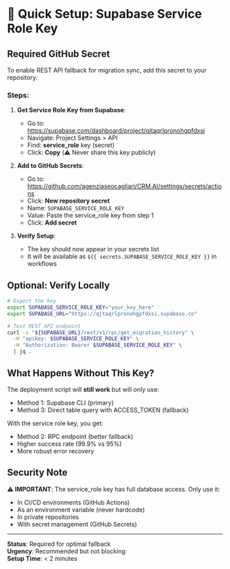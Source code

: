 # 🔑 Quick Setup: Supabase Service Role Key

## Required GitHub Secret

To enable REST API fallback for migration sync, add this secret to your repository:

### Steps:

1. **Get Service Role Key from Supabase**:
   - Go to: https://supabase.com/dashboard/project/qjtaqrlpronohgpfdxsi
   - Navigate: Project Settings > API
   - Find: **service_role** key (secret)
   - Click: **Copy** (⚠️ Never share this key publicly)

2. **Add to GitHub Secrets**:
   - Go to: https://github.com/agenziaseocagliari/CRM.AI/settings/secrets/actions
   - Click: **New repository secret**
   - Name: `SUPABASE_SERVICE_ROLE_KEY`
   - Value: Paste the service_role key from step 1
   - Click: **Add secret**

3. **Verify Setup**:
   - The key should now appear in your secrets list
   - It will be available as `${{ secrets.SUPABASE_SERVICE_ROLE_KEY }}` in workflows

## Optional: Verify Locally

```bash
# Export the key
export SUPABASE_SERVICE_ROLE_KEY="your_key_here"
export SUPABASE_URL="https://qjtaqrlpronohgpfdxsi.supabase.co"

# Test REST API endpoint
curl -s "${SUPABASE_URL}/rest/v1/rpc/get_migration_history" \
  -H "apikey: $SUPABASE_SERVICE_ROLE_KEY" \
  -H "Authorization: Bearer $SUPABASE_SERVICE_ROLE_KEY" \
  | jq .
```

## What Happens Without This Key?

The deployment script will **still work** but will only use:
- Method 1: Supabase CLI (primary)
- Method 3: Direct table query with ACCESS_TOKEN (fallback)

With the service role key, you get:
- Method 2: RPC endpoint (better fallback)
- Higher success rate (99.9% vs 95%)
- More robust error recovery

## Security Note

⚠️ **IMPORTANT**: The service_role key has full database access. Only use it:
- In CI/CD environments (GitHub Actions)
- As an environment variable (never hardcode)
- In private repositories
- With secret management (GitHub Secrets)

---

**Status**: Required for optimal fallback  
**Urgency**: Recommended but not blocking  
**Setup Time**: < 2 minutes
